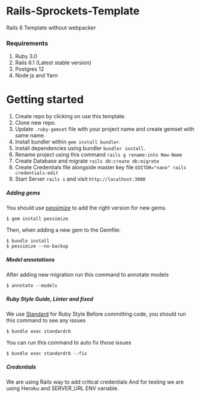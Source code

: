 # Rails-Sprockets-Template

Rails 6 Template without webpacker

### Requirements
1. Ruby 3.0
2. Rails 6.1 (Latest stable version)
3. Postgres 12
4. Node js and Yarn

# Getting started

1. Create repo by clicking on use this template.
2. Clone new repo.
3. Update `.ruby-gemset` file with your project name and create gemset with same name.
4. Install bundler within `gem install bundler`.
5. Install dependencies using bundler `bundler install`.
6. Rename project using this command `rails g rename:into New-Name`
7. Create Database and migrate `rails db:create db:migrate`
8. Create Credentials file alongside master key file `EDITOR="nano" rails credentials:edit`
9. Start Server `rails s` and visit `http://localhost:3000`


##### Adding gems

You should use [pessimize](https://github.com/joonty/pessimize) to add the right version for new gems.

```console
$ gem install pessimize
```

Then, when adding a new gem to the Gemfile:

```console
$ bundle install
$ pessimize --no-backup
```

##### Model annotations
After adding new migration run this command to annotate models
```console
$ annotate --models
```

##### Ruby Style Guide, Linter and fixed
We use [Standard](https://github.com/testdouble/standard) for Ruby Style
Before committing code, you should run this command to see any issues 
```console
$ bundle exec standardrb
```
You can run this command to auto fix those issues
```console
$ bundle exec standardrb --fix
```

##### Credentials
We are using Rails way to add critical credentials
And for testing we are using Heroku and SERVER_URL ENV variable.